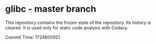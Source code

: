 # glibc - master branch

This repository contains the frozen state of the repository.
Its history is cleared. It is used only for static code
analysis with Codacy.

Commit Time: 1724805921